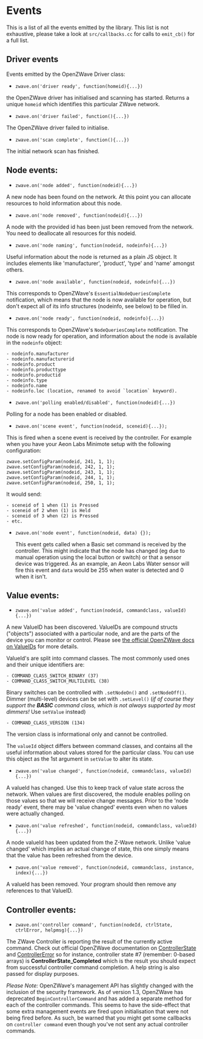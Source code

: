 # Events
This is a list of all the events emitted by the library. This list is not exhaustive, please take a look at `src/callbacks.cc` for calls to `emit_cb()` for a full list.

## Driver events
Events emitted by the OpenZWave Driver class:


* `zwave.on('driver ready', function(homeid){...})`

the OpenZWave driver has initialised and scanning has started.  Returns a unique `homeid` which identifies this particular ZWave network.




* `zwave.on('driver failed', function(){...})`

The OpenZWave driver failed to initialise.




* `zwave.on('scan complete', function(){...})`

The initial network scan has finished.




## Node events:

* `zwave.on('node added', function(nodeid){...})`

A new node has been found on the network.  At this point you can allocate resources to hold information about this node.


* `zwave.on('node removed', function(nodeid){...})`

A node with the provided id has been just been removed from the network. You need to deallocate all resources for this nodeid.


* `zwave.on('node naming', function(nodeid, nodeinfo){...})`

Useful information about the node is returned as a plain JS object. It includes elements like 'manufacturer', 'product', 'type' and 'name' amongst others.



* `zwave.on('node available', function(nodeid, nodeinfo){...})`

This corresponds to OpenZWave's `EssentialNodeQueriesComplete` notification, which means that the node is now available for operation, but don't expect all of its info structures (nodeinfo, see below) to be filled in.



* `zwave.on('node ready', function(nodeid, nodeinfo){...})`

This corresponds to OpenZWave's `NodeQueriesComplete` notification. The node is now ready for operation, and information about the node is available in the `nodeinfo` object:

	- nodeinfo.manufacturer
	- nodeinfo.manufacturerid
	- nodeinfo.product
	- nodeinfo.producttype
	- nodeinfo.productid
	- nodeinfo.type
	- nodeinfo.name
	- nodeinfo.loc (location, renamed to avoid `location` keyword).




* `zwave.on('polling enabled/disabled', function(nodeid){...})`

Polling for a node has been enabled or disabled.




* `zwave.on('scene event', function(nodeid, sceneid){...});`  

This is fired when a scene event is received by the controller.
For example when you have your Aeon Labs Minimote setup with the following configuration:

	zwave.setConfigParam(nodeid, 241, 1, 1);
	zwave.setConfigParam(nodeid, 242, 1, 1);
	zwave.setConfigParam(nodeid, 243, 1, 1);
	zwave.setConfigParam(nodeid, 244, 1, 1);
	zwave.setConfigParam(nodeid, 250, 1, 1);

It would send:

	- sceneid of 1 when (1) is Pressed
	- sceneid of 2 when (1) is Held
	- sceneid of 3 when (2) is Pressed
	- etc.




* `zwave.on('node event', function(nodeid, data) {});`

	This event gets called when a Basic set command is received by the controller.
	This might indicate that the node has changed (eg due to manual operation using
	the local button or switch) or that a sensor device was triggered.
	As an example, an Aeon Labs Water sensor will fire this event and `data` would
	be 255 when water is detected and 0 when it isn't.




## Value events:

* `zwave.on('value added', function(nodeid, commandclass, valueId){...})`

A new ValueID has been discovered.  ValueIDs are compound structs ("objects") associated with a particular node, and are the parts of the device you can monitor or control. Please see [the official OpenZWave docs on ValueIDs](http://www.openzwave.com/dev/classOpenZWave_1_1ValueID.html) for more details.

ValueId's are split into command classes.  The most commonly used ones and
their unique identifiers are:

	- COMMAND_CLASS_SWITCH_BINARY (37)
	- COMMAND_CLASS_SWITCH_MULTILEVEL (38)

Binary switches can be controlled with `.setNodeOn()` and `.setNodeOff()`.
Dimmer (multi-level) devices can be set with `.setLevel()` (*if of course they
support the **BASIC** command class, which is not always supported by most dimmers!*
Use `setValue` instead)

	- COMMAND_CLASS_VERSION (134)
The version class is informational only and cannot be controlled.

The `valueId` object differs between command classes, and contains all the useful
information about values stored for the particular class. You can use this object
as the 1st argument in `setValue` to alter its state.




* `zwave.on('value changed', function(nodeid, commandclass, valueId){...})`

A valueId has changed.  Use this to keep track of value state across the network. When values are first discovered, the module enables polling on those values so that we will receive change messages. Prior to the 'node ready' event, there may be 'value changed' events even when no values were actually changed.




* `zwave.on('value refreshed', function(nodeid, commandclass, valueId){...})`

A node valueId has been updated from the Z-Wave network. Unlike 'value changed' which implies an actual change of state, this one simply means that the value has been refreshed from the device.




* `zwave.on('value removed', function(nodeid, commandclass, instance, index){...})`

A valueId has been removed.  Your program should then remove any references to that ValueID.




## Controller events:

* `zwave.on('controller command', function(nodeId, ctrlState, ctrlError, helpmsg){...})`

The ZWave Controller is reporting the result of the currently active command. Check out official OpenZWave documentation on [ControllerState](http://www.openzwave.com/dev/classOpenZWave_1_1Driver.html#a5595393f6aac3175bb17f00cf53356a8) and [ControllerError](http://www.openzwave.com/dev/classOpenZWave_1_1Driver.html#a16d2da7b78f8eefc79ef4046d8148e7c) so for instance, controller state #7 (remember: 0-based arrays) is **ControllerState_Completed** which is the result you should expect from successful controller command completion. A help string is also passed for display purposes.

*Please Note:* OpenZWave's management API has slightly changed with the inclusion of the security framework. As of version 1.3, OpenZWave has deprecated `BeginControllerCommand` and has added a separate method for each of the controller commands. This seems to have the side-effect that some extra management events are fired upon initialisation that were not being fired before. As such, be warned that you might get some callbacks on `controller command` even though you've not sent any actual controller commands.
